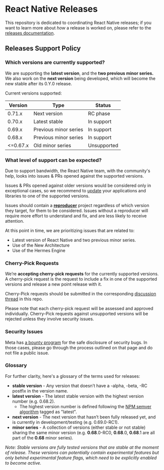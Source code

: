 # React Native Releases


This repository is dedicated to coordinating React Native releases; if you want to learn more about *how* a release is worked on, please refer to the [releases documentation](https://reactnative.dev/contributing/release-roles-responsibilities).

## Releases Support Policy

### Which versions are currently supported?

We are supporting the **latest version**, and the **two previous minor series.**
We also work on the **next version** being developed, which will become the new stable after its 0.Y.0 release.

Current versions supported:

| Version    | Type                  | Status           |
| ---------- | --------------------- | ---------------- |
| 0.71.x     | Next version          | RC phase         |
| 0.70.x     | Latest stable         | In support       |
| 0.69.x     | Previous minor series | In support       |
| 0.68.x     | Previous minor series | In support       |
| <=0.67.x   | Old minor series      | Unsupported      |

### What level of support can be expected?

Due to support bandwidth, the React Native team, with the community's help, looks into issues & PRs opened against the supported versions.

Issues & PRs opened against older versions would be considered only in exceptional cases, so we recommend to [update](https://reactnative.dev/docs/upgrading) your applications and libraries to one of the supported versions.

Issues should contain a [**reproducer**](https://stackoverflow.com/help/minimal-reproducible-example) project regardless of which version they target, for them to be considered.
Issues without a reproducer will require more effort to understand and fix, and are less likely to receive attention.

At this point in time, we are prioritizing issues that are related to:

- Latest version of React Native and two previous minor series.
- Use of the New Architecture
- Use of the Hermes Engine

### Cherry-Pick Requests

We’re **accepting cherry-pick requests** for the currently supported versions. A cherry-pick request is the request to include a fix in one of the supported versions and release a new point release with it.

Cherry-Pick requests should be submitted in the corresponding [discussion thread](https://github.com/reactwg/react-native-releases/discussions) in this repo.

Please note that each cherry-pick request will be assessed and approved individually. Cherry-Pick requests against unsupported versions will be rejected unless they involve security issues.

### Security Issues

Meta has [a bounty program](https://www.facebook.com/whitehat/) for the safe disclosure of security bugs. In those cases, please go through the process outlined on that page and do not file a public issue.

### Glossary

For further clarity, here's a glossary of the terms used for releases:

- **stable version** - Any version that doesn’t have a -alpha, -beta, -RC postfix in the version name.
- **latest version** - The latest stable version with the highest version number (e.g. 0.68.2).
  - The highest version number is defined following the [NPM semver algorithm](https://github.com/npm/node-semver) tagged as "latest".
- **next version** - The next version that hasn’t been fully released yet, and is currently in development/testing (e.g. 0.69.0-RC1).
- **minor series** - A collection of versions (either stable or not stable) sharing the same minor version (e.g. **0.68**.0-RC0, **0.68**.0, **0.68**.1 are all part of the **0.68** minor series).

*Note: Stable versions are fully tested versions that are stable at the moment of release. These versions can potentially contain experimental features but only behind experimental feature flags, which need to be explicitly enabled to become active.*
